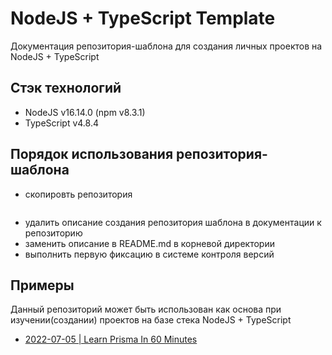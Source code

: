 # NodeJS + TypeScript Template

Документация репозитория-шаблона для создания личных проектов на NodeJS + TypeScript

## Стэк технологий

- NodeJS v16.14.0 (npm v8.3.1)
- TypeScript v4.8.4

## Порядок использования репозитория-шаблона

- скопировть репозитория

```bash

```

- удалить описание создания репозитория шаблона в документации к репозиторию
- заменить описание в README.md в корневой директории
- выполнить первую фиксацию в системе контроля версий

## Примеры

Данный репозиторий может быть использован как основа при изучении(создании) проектов на базе стека NodeJS + TypeScript

- [2022-07-05 | Learn Prisma In 60 Minutes](https://www.youtube.com/watch?v=RebA5J-rlwg)
